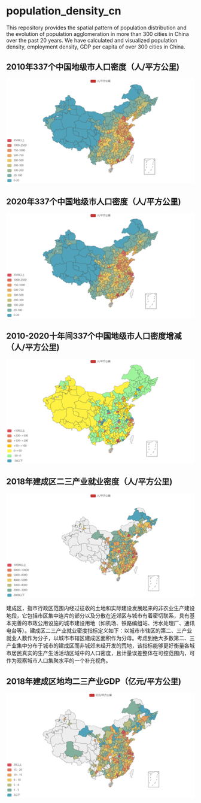 # population_density_cn
This repository provides the spatial pattern of population distribution and the evolution of population agglomeration in more than 300 cities in China over the past 20 years. We have calculated and visualized population density, employment density, GDP per capita of over 300 cities in China.

## 2010年337个中国地级市人口密度（人/平方公里)
![image](https://github.com/caiy0233/population_density_cn/blob/main/2010%E4%B8%AD%E5%9B%BD%E5%9C%B0%E7%BA%A7%E5%B8%82%E4%BA%BA%E5%8F%A3%E5%AF%86%E5%BA%A6.png)

## 2020年337个中国地级市人口密度（人/平方公里)
![image](https://github.com/caiy0233/population_density_cn/blob/main/2020%E4%B8%AD%E5%9B%BD%E5%9C%B0%E7%BA%A7%E5%B8%82%E4%BA%BA%E5%8F%A3%E5%AF%86%E5%BA%A6.png)

## 2010-2020十年间337个中国地级市人口密度增减（人/平方公里)
![image](https://github.com/caiy0233/population_density_cn/blob/main/2010-2020%E5%8D%81%E5%B9%B4%E4%BA%BA%E5%8F%A3%E5%AF%86%E5%BA%A6%E5%A2%9E%E5%87%8F.png)

## 2018年建成区二三产业就业密度（人/平方公里)
![image](https://github.com/caiy0233/population_density_cn/blob/main/2018%E5%BB%BA%E6%88%90%E5%8C%BA%E4%BA%8C%E4%B8%89%E4%BA%A7%E4%B8%9A%E5%B0%B1%E4%B8%9A%E5%AF%86%E5%BA%A6.png)

建成区，指市行政区范围内经过征收的土地和实际建设发展起来的非农业生产建设地段，它包括市区集中连片的部分以及分散在近郊区与城市有着密切联系，具有基本完善的市政公用设施的城市建设用地（如机场、铁路编组站、污水处理厂、通讯电台等）。建成区二三产业就业密度指标定义如下：以城市市辖区的第二、三产业就业人数作为分子，以城市市辖区建成区面积作为分母。考虑到绝大多数第二、三产业集中分布于城市的建成区而非城郊未经开发的荒地，该指标能够更好衡量各城市居民真实的生产生活活动区域中的人口密度，且计量误差整体在可控范围内，可作为观察城市人口集聚水平的一个补充视角。

## 2018年建成区地均二三产业GDP（亿元/平方公里)
![image](https://github.com/caiy0233/population_density_cn/blob/main/2018%E5%BB%BA%E6%88%90%E5%8C%BA%E5%9C%B0%E5%9D%87%E4%BA%8C%E4%B8%89%E4%BA%A7%E4%B8%9AGDP.png)
